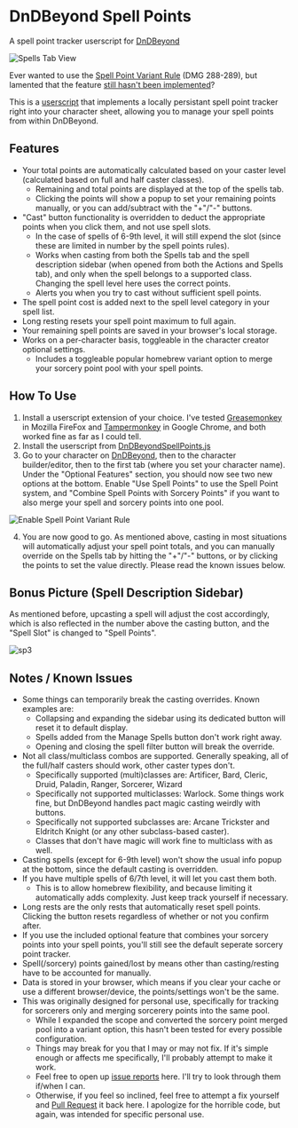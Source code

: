 # DnDBeyond Spell Points
A spell point tracker userscript for [DnDBeyond](https://www.dndbeyond.com)

![Spells Tab View](https://user-images.githubusercontent.com/613020/121749639-02e1d280-cad9-11eb-85f6-2479ec8c1baf.png)

Ever wanted to use the [Spell Point Variant Rule](https://www.dndbeyond.com/sources/dmg/dungeon-masters-workshop#VariantSpellPoints) (DMG 288-289), but lamented that the feature [still hasn't been implemented](https://dndbeyond.zendesk.com/hc/en-us/community/posts/360023004153-Spell-Points)?

This is a [userscript](https://en.wikipedia.org/wiki/Userscript) that implements a locally persistant spell point tracker right into your character sheet, allowing you to manage your spell points from within DnDBeyond.

## Features

* Your total points are automatically calculated based on your caster level (calculated based on full and half caster classes).
  * Remaining and total points are displayed at the top of the spells tab.
  * Clicking the points will show a popup to set your remaining points manually, or you can add/subtract with the "+"/"-" buttons.
* "Cast" button functionality is overridden to deduct the appropriate points when you click them, and not use spell slots.
  * In the case of spells of 6-9th level, it will still expend the slot (since these are limited in number by the spell points rules).
  * Works when casting from both the Spells tab and the spell description sidebar (when opened from both the Actions and Spells tab), and only when the spell belongs to a supported class. Changing the spell level here uses the correct points.
  * Alerts you when you try to cast without sufficient spell points.
* The spell point cost is added next to the spell level category in your spell list.
* Long resting resets your spell point maximum to full again.
* Your remaining spell points are saved in your browser's local storage.
* Works on a per-character basis, toggleable in the character creator optional settings.
  * Includes a toggleable popular homebrew variant option to merge your sorcery point pool with your spell points.

## How To Use

1. Install a userscript extension of your choice. I've tested [Greasemonkey](https://addons.mozilla.org/en-US/firefox/addon/greasemonkey/) in Mozilla FireFox and [Tampermonkey](https://chrome.google.com/webstore/detail/tampermonkey/dhdgffkkebhmkfjojejmpbldmpobfkfo) in Google Chrome, and both worked fine as far as I could tell.
2. Install the userscript from [DnDBeyondSpellPoints.js](DnDBeyondSpellPoints.js)
3. Go to your character on [DnDBeyond](https://www.dndbeyond.com/my-characters), then to the character builder/editor, then to the first tab (where you set your character name). Under the "Optional Features" section, you should now see two new options at the bottom. Enable "Use Spell Points" to use the Spell Point system, and "Combine Spell Points with Sorcery Points" if you want to also merge your spell and sorcery points into one pool.

![Enable Spell Point Variant Rule](https://user-images.githubusercontent.com/613020/121753588-ab476500-cae0-11eb-9e75-2f4e6a91244f.png)

4. You are now good to go. As mentioned above, casting in most situations will automatically adjust your spell point totals, and you can manually override on the Spells tab by hitting the "+"/"-" buttons, or by clicking the points to set the value directly. Please read the known issues below.

## Bonus Picture (Spell Description Sidebar)

As mentioned before, upcasting a spell will adjust the cost accordingly, which is also reflected in the number above the casting button, and the "Spell Slot" is changed to "Spell Points".

![sp3](https://user-images.githubusercontent.com/613020/121754393-86ec8800-cae2-11eb-8a58-fb6ab1e5c416.png)

## Notes / Known Issues

* Some things can temporarily break the casting overrides. Known examples are:
  * Collapsing and expanding the sidebar using its dedicated button will reset it to default display.
  * Spells added from the Manage Spells button don't work right away.
  * Opening and closing the spell filter button will break the override.
* Not all class/multiclass combos are supported. Generally speaking, all of the full/half casters should work, other caster types don't.
  * Specifically supported (multi)classes are: Artificer, Bard, Cleric, Druid, Paladin, Ranger, Sorcerer, Wizard
  * Specifically not supported multiclasses: Warlock. Some things work fine, but DnDBeyond handles pact magic casting weirdly with buttons.
  * Specifically not supported subclasses are: Arcane Trickster and Eldritch Knight (or any other subclass-based caster).
  * Classes that don't have magic will work fine to multiclass with as well.
* Casting spells (except for 6-9th level) won't show the usual info popup at the bottom, since the default casting is overridden.
* If you have multiple spells of 6/7th level, it will let you cast them both.
  * This is to allow homebrew flexibility, and because limiting it automatically adds complexity. Just keep track yourself if necessary.
* Long rests are the only rests that automatically reset spell points. Clicking the button resets regardless of whether or not you confirm after.
* If you use the included optional feature that combines your sorcery points into your spell points, you'll still see the default seperate sorcery point tracker.
* Spell(/sorcery) points gained/lost by means other than casting/resting have to be accounted for manually.
* Data is stored in your browser, which means if you clear your cache or use a different browser/device, the points/settings won't be the same.
* This was originally designed for personal use, specifically for tracking for sorcerers only and merging sorcerery points into the same pool.
  * While I expanded the scope and converted the sorcery point merged pool into a variant option, this hasn't been tested for every possible configuration.
  * Things may break for you that I may or may not fix. If it's simple enough or affects me specifically, I'll probably attempt to make it work.
  * Feel free to open up [issue reports](https://github.com/Mwr247/DnDBeyondSpellPoints/issues) here. I'll try to look through them if/when I can.
  * Otherwise, if you feel so inclined, feel free to attempt a fix yourself and [Pull Request](https://github.com/Mwr247/DnDBeyondSpellPoints/pulls) it back here. I apologize for the horrible code, but again, was intended for specific personal use.

